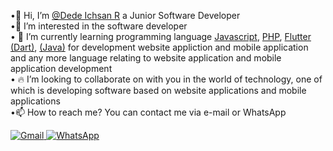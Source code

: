 •👋 Hi, I’m  [@Dede Ichsan R](https://github.com/linoshuke) a Junior Software Developer <br>
•👀 I’m interested in the software developer <br>
• 🚀 I’m currently learning programming language [ Javascript](https://developer.mozilla.org/en-US/docs/Web/JavaScript), [PHP](https://www.php.net/docs.php), [Flutter](https://docs.flutter.dev/) [(Dart)](https://dart.dev/docs), [(Java)](https://docs.oracle.com/en/java/) for development website appliction and mobile application and any more language relating to website  application and mobile application development <br>
• 🔥 I’m looking to collaborate on with you in the world of technology, one of which is developing software based on website applications and mobile applications <br>
•📫 How to reach me? You can contact me via e-mail or WhatsApp
<div align="left">
  <a href="mailto:Dedeichsan.r15@gmail.com">
    <img src="https://img.shields.io/badge/Gmail-D14836?style=for-the-badge&logo=gmail&logoColor=white" alt="Gmail"/>
  </a> 
  <a href="https://wa.me/+6289514656979">
    <img src="https://img.shields.io/badge/WhatsApp-25D366?style=for-the-badge&logo=whatsapp&logoColor=white" alt="WhatsApp"/>
  </a>
</div>
  
